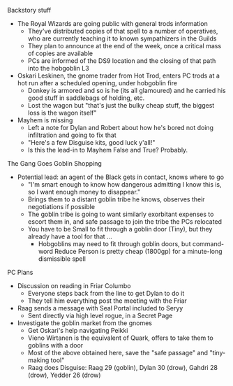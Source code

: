 Backstory stuff
- The Royal Wizards are going public with general trods information
  - They've distributed copies of that spell to a number of operatives, who are currently teaching it to known sympathizers in the Guilds
  - They plan to announce at the end of the week, once a critical mass of copies are available
  - PCs are informed of the DS9 location and the closing of that path into the hobgoblin L3
- Oskari Leskinen, the gnome trader from Hot Trod, enters PC trods at a hot run after a scheduled opening, under hobgoblin fire
  - Donkey is armored and so is he (its all glamoured) and he carried his good stuff in saddlebags of holding, etc.
  - Lost the wagon but "that's just the bulky cheap stuff, the biggest loss is the wagon itself"
- Mayhem is missing
  - Left a note for Dylan and Robert about how he's bored not doing infiltration and going to fix that
  - "Here's a few Disguise kits, good luck y'all!"
  - Is this the lead-in to Mayhem False and True? Probably.

The Gang Goes Goblin Shopping
- Potential lead: an agent of the Black gets in contact, knows where to go
  - "I'm smart enough to know how dangerous admitting I know this is, so I want enough money to disappear."
  - Brings them to a distant goblin tribe he knows, observes their negotiations if possible
  - The goblin tribe is going to want similarly exorbitant expenses to escort them in, and safe passage to join the tribe the PCs relocated
  - You have to be Small to fit through a goblin door (Tiny), but they already have a tool for that ...
    - Hobgoblins may need to fit through goblin doors, but command-word Reduce Person is pretty cheap (1800gp) for a minute-long dismissible spell

PC Plans
- Discussion on reading in Friar Columbo
  - Everyone steps back from the line to get Dylan to do it
  - They tell him everything post the meeting with the Friar
- Raag sends a message with Seal Portal included to Seryy
  - Sent directly via high level rogue, in a Secret Page
- Investigate the goblin market from the gnomes
  - Get Oskari's help navigating Peikki
  - Vieno Wirtanen is the equivalent of Quark, offers to take them to goblins with a door
  - Most of the above obtained here, save the "safe passage" and "tiny-making tool"
  - Raag does Disguise: Raag 29 (goblin), Dylan 30 (drow), Gahdri 28 (drow), Yedder 26 (drow)
